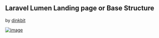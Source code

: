 ## Laravel Lumen Landing page or Base Structure

by [dinkbit](<http://dinkbit.com>)

[![image](http://dinkbit.com/images/firmadinkbit.png)](<http://dinkbit.com>)
